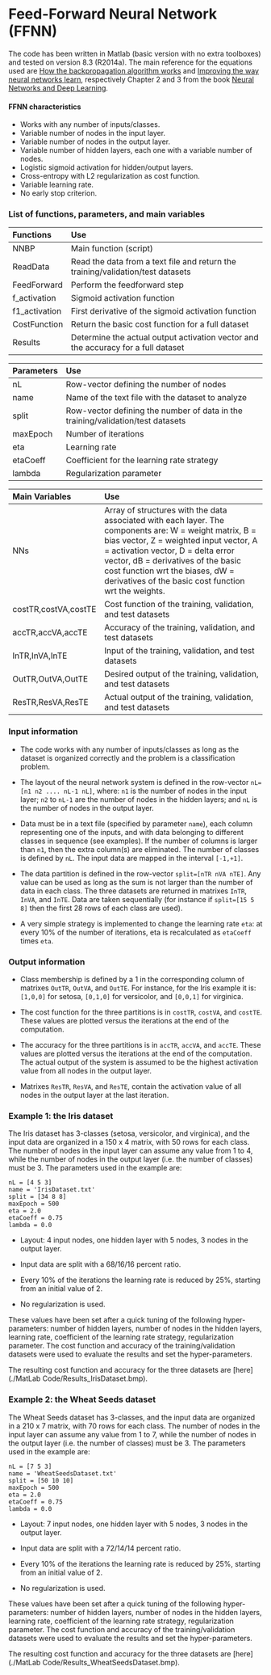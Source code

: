 # Feed-Forward Neural Network (FFNN)

The code has been written in Matlab (basic version with no extra toolboxes) and tested on version 8.3 (R2014a). The main reference for the equations used are [How the backpropagation algorithm works](http://neuralnetworksanddeeplearning.com/chap2.html) and [Improving the way neural networks learn](http://neuralnetworksanddeeplearning.com/chap3.html), respectively Chapter 2 and 3 from the book [Neural Networks and Deep Learning](http://neuralnetworksanddeeplearning.com/index.html).

#### FFNN characteristics

- Works with any number of inputs/classes.
- Variable number of nodes in the input layer.
- Variable number of nodes in the output layer.
- Variable number of hidden layers, each one with a variable number of nodes.
- Logistic sigmoid activation for hidden/output layers.
- Cross-entropy with L2 regularization as cost function.
- Variable learning rate.
- No early stop criterion.

### List of functions, parameters, and main variables

|Functions|Use|
|:--------|:------|
|NNBP|Main function (script)|
|ReadData|Read the data from a text file and return the training/validation/test datasets|
|FeedForward|Perform the feedforward step|
|f_activation|Sigmoid activation function|
|f1_activation|First derivative of the sigmoid activation function|
|CostFunction|Return the basic cost function for a full dataset|
|Results|Determine the actual output activation vector and the accuracy for a full dataset|

|Parameters|Use|
|:---------|:------|
|nL|Row-vector defining the number of nodes|
|name|Name of the text file with the dataset to analyze|
|split|Row-vector defining the number of data in the training/validation/test datasets|
|maxEpoch|Number of iterations|
|eta|Learning rate|
|etaCoeff|Coefficient for the learning rate strategy|
|lambda|Regularization parameter|

|Main Variables|Use|
|:---------------------|:------|
|NNs|Array of structures with the data associated with each layer. The components are: W = weight matrix, B = bias vector, Z = weighted input vector, A = activation vector, D = delta error vector, dB = derivatives of the basic cost function wrt the biases, dW = derivatives of the basic cost function wrt the weights.
|costTR,costVA,costTE|Cost function of the training, validation, and test datasets|
|accTR,accVA,accTE|Accuracy of the training, validation, and test datasets|
|InTR,InVA,InTE|Input of the training, validation, and test datasets|
|OutTR,OutVA,OutTE|Desired output of the training, validation, and test datasets|
|ResTR,ResVA,ResTE|Actual output of the training, validation, and test datasets|

### Input information

- The code works with any number of inputs/classes as long as the dataset is organized correctly and the problem is a classification problem.

- The layout of the neural network system is defined in the row-vector `nL=[n1 n2 .... nL-1 nL]`, where: `n1` is the number of nodes in the input layer; `n2` to `nL-1` are the number of nodes in the hidden layers; and `nL` is the number of nodes in the output layer.

- Data must be in a text file (specified by parameter `name`), each column representing one of the inputs, and with data belonging to different classes in sequence (see examples). If the number of columns is larger than `n1`, then the extra column(s) are eliminated. The number of classes is defined by `nL`. The input data are mapped in the interval `[-1,+1]`.

- The data partition is defined in the row-vector `split=[nTR nVA nTE]`. Any value can be used as long as the sum is not larger than the number of data in each class. The three datasets are returned in matrixes `InTR`, `InVA`, and `InTE`. Data are taken sequentially (for instance if `split=[15 5 8]` then the first 28 rows of each class are used).

- A very simple strategy is implemented to change the learning rate `eta`: at every 10% of the number of iterations, eta is recalculated as `etaCoeff` times `eta`.

### Output information

- Class membership is defined by a 1 in the corresponding column of matrixes `OutTR`, `OutVA`, and `OutTE`. For instance, for the Iris example it is: `[1,0,0]` for setosa, `[0,1,0]` for versicolor, and `[0,0,1]` for virginica.

- The cost function for the three partitions is in `costTR`, `costVA`, and `costTE`. These values are plotted versus the iterations at the end of the computation.

- The accuracy for the three partitions is in `accTR`, `accVA`, and `accTE`. These values are plotted versus the iterations at the end of the computation. The actual output of the system is assumed to be the highest activation value from all nodes in the output layer.

- Matrixes `ResTR`, `ResVA`, and `ResTE`, contain the activation value of all nodes in the output layer at the last iteration.

### Example 1: the Iris dataset

The Iris dataset has 3-classes (setosa, versicolor, and virginica), and the input data are organized in a 150 x 4 matrix, with 50 rows for each class. The number of nodes in the input layer can assume any value from 1 to 4, while the number of nodes in the output layer (i.e. the number of classes) must be 3. The parameters used in the example are:

```
nL = [4 5 3]
name = 'IrisDataset.txt'
split = [34 8 8]
maxEpoch = 500
eta = 2.0
etaCoeff = 0.75
lambda = 0.0
```

- Layout: 4 input nodes, one hidden layer with 5 nodes, 3 nodes in the output layer.

- Input data are split with a 68/16/16 percent ratio.

- Every 10% of the iterations the learning rate is reduced by 25%, starting from an initial value of 2.

- No regularization is used.

These values have been set after a quick tuning of the following hyper-parameters: number of hidden layers, number of nodes in the hidden layers, learning rate, coefficient of the learning rate strategy, regularization parameter. The cost function and accuracy of the training/validation datasets were used to evaluate the results and set the hyper-parameters.

The resulting cost function and accuracy for the three datasets are [here](./MatLab Code/Results_IrisDataset.bmp).

### Example 2: the Wheat Seeds dataset

The Wheat Seeds dataset has 3-classes, and the input data are organized in a 210 x 7 matrix, with 70 rows for each class. The number of nodes in the input layer can assume any value from 1 to 7, while the number of nodes in the output layer (i.e. the number of classes) must be 3. The parameters used in the example are:

```
nL = [7 5 3]
name = 'WheatSeedsDataset.txt'
split = [50 10 10]
maxEpoch = 500
eta = 2.0
etaCoeff = 0.75
lambda = 0.0
```

- Layout: 7 input nodes, one hidden layer with 5 nodes, 3 nodes in the output layer.

- Input data are split with a 72/14/14 percent ratio.

- Every 10% of the iterations the learning rate is reduced by 25%, starting from an initial value of 2.

- No regularization is used.

These values have been set after a quick tuning of the following hyper-parameters: number of hidden layers, number of nodes in the hidden layers, learning rate, coefficient of the learning rate strategy, regularization parameter. The cost function and accuracy of the training/validation datasets were used to evaluate the results and set the hyper-parameters.

The resulting cost function and accuracy for the three datasets are [here](./MatLab Code/Results_WheatSeedsDataset.bmp).
